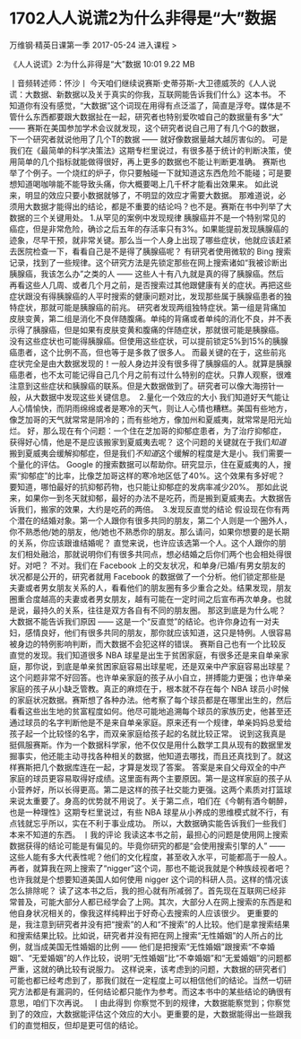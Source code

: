 # 1702人人说谎2为什么非得是“大”数据


万维钢·精英日课第一季
2017-05-24
进入课程 >

《人人说谎》2:为什么非得是“大”数据
10:01 9.22 MB

丨音频转述师：怀沙丨
今天咱们继续说赛斯·史蒂芬斯-大卫德威茨的《人人说谎：大数据、新数据以及关于真实的你我，互联网能告诉我们什么》这本书。
不知道你有没有感觉，“大数据”这个词现在用得有点泛滥了，简直是浮夸。媒体是不管什么东西都要跟大数据扯在一起，研究者也特别爱吹嘘自己的数据量有多“大” —— 赛斯在美国参加学术会议就发现，这个研究者说自己用了有几个G的数据，下一个研究者就说他用了几个T的数据 —— 就好像数据量越大越厉害似的。
可是我们在《最简单的科学决策法》这期专栏里说过，有很多基于统计的判断决策，使用简单的几个指标就能做得很好，再上更多的数据也不能让判断更准确。
赛斯也举了个例子。一个烧红的炉子，你只要触碰一下就知道这东西危险不能碰；可是要想知道喝咖啡能不能导致头痛，你大概要喝上几千杯才能看出效果来。
如此说来，明显的效应只要小数据就够了，不明显的效应才需要大数据。
那难道说，必须用大数据才能得出的结论，都是不重要的结论吗？也不是。赛斯在书中列举了大数据的三个关键用处。
1.从罕见的案例中发现规律
胰腺癌并不是一个特别常见的癌症，但是非常危险，确诊之后五年的存活率只有3%。如果能提前发现胰腺癌的迹象，尽早干预，就非常关键。那么当一个人身上出现了哪些症状，他就应该赶紧去医院检查一下，看看自己是不是得了胰腺癌呢？
有研究者使用微软的 Bing 搜索记录，找到了一些规律。这个研究方法是先锁定那些在网上搜索诸如“我被诊断出胰腺癌，我该怎么办”之类的人 —— 这些人十有八九就是真的得了胰腺癌。然后再看这些人几周、或者几个月之前，是否搜索过其他跟健康有关的症状。再把这些症状跟没有得胰腺癌的人平时搜索的健康问题对比，发现那些属于胰腺癌患者的独特症状，那就可能是胰腺癌的前兆。
研究者发现两组独特症状。第一组是背痛加皮肤变黄，第二组是消化不良伴随腹痛。单纯的背痛或者单纯的消化不良，并不表示得了胰腺癌，但是如果有皮肤变黄和腹痛的伴随症状，那就很可能是胰腺癌。
没有这些症状也可能得胰腺癌。但使用这些症状，可以提前锁定5%到15%的胰腺癌患者，这个比例不高，但也等于是多救了很多人。
而最关键的在于，这些前兆症状完全是由大数据发现的！一般人身边并没有很多得了胰腺癌的人。就算是胰腺癌患者，也不太可能记得自己几个月之前有过什么特别的症状。只靠人观察，很难注意到这些症状和胰腺癌的联系。但是大数据做到了。研究者可以像大海捞针一般，从大数据中发现这些关键信息。 
2.量化一个效应的大小
我们知道好天气能让人心情愉快，而阴雨绵绵或者是寒冷的天气，则让人心情也糟糕。美国有些地方，像芝加哥的天气就常常是阴冷的；而有些地方，像加州和夏威夷，就常常是阳光灿烂。
好，那么现在有个问题：一个住在芝加哥的抑郁症患者，为了治疗抑郁症，获得好心情，他是不是应该搬家到夏威夷去呢？
这个问题的关键就在于我们*知道*搬到夏威夷会缓解抑郁症，但是我们*不知道*这个缓解的程度是大是小。我们需要一个量化的评估。
Google 的搜索数据可以帮助你。研究显示，住在夏威夷的人，搜索“抑郁症”的比率，比像芝加哥这样的寒冷地区低了40%。这个效果有多好呢？要知道，哪怕最好的抗抑郁药物，也只能让抑郁症的发病率减少20%。
那如此说来，如果你一到冬天就抑郁，最好的办法不是吃药，而是搬到夏威夷去。大数据告诉我们，搬家的效果，大约是吃药的两倍。 
3.发现反直觉的结论
假设现在你有两个潜在的结婚对象。第一个人跟你有很多共同的朋友，第二个人则是一个圈外人，你不熟悉他/她的朋友，他/她也不熟悉你的朋友。那么请问，如果你想要的是长期的关系，你应该跟谁结婚呢？
直觉来说，也许应该选第一个人。这个人跟你的朋友们相处融洽，那就说明你们有很多共同点，想必结婚之后你们两个也会相处得很好。对吧？
不对。我们在 Facebook 上的交友状况，和单身/已婚/有男女朋友的状况都是公开的，研究者就用 Facebook 的数据做了一个分析。他们锁定那些是夫妻或者男女朋友关系的人，看看他们的朋友圈有多少重合之处。结果发现，朋友圈重合度越高的夫妻或者男女朋友，越有可能在一定时间之后宣布再次单身。也就是说，最持久的关系，往往是双方各自有不同的朋友圈。
那这到底是为什么呢？大数据不能告诉我们原因 —— 这是一个“反直觉”的结论。也许你身边有一对夫妇，感情良好，他们有很多共同的朋友，那你就应该知道，这只是特例。人很容易被身边的特例影响判断，而大数据不会犯这样的错误。
赛斯自己也有一个比较反直觉的发现。我们知道很多 NBA 球星是出生于贫困家庭，有很多还是来自单亲家庭，那你说，到底是单亲贫困家庭容易出球星呢，还是双亲中产家庭容易出球星？
这个问题非常不好回答。也许单亲家庭的孩子从小自立，拼搏能力更强；也许单亲家庭的孩子从小缺乏管教。真正的麻烦在于，根本就不存在每个 NBA 球员小时候的家庭状况数据。赛斯想了各种办法。他考察了每个球员都是在哪里出生的，然后看看这些出生地的贫富程度如何。他尽可能地追溯每个球员的家族历史，他甚至还通过球员的名字判断他是不是来自单亲家庭。原来还有一个规律，单亲妈妈总爱给孩子起一个比较怪的名字，而双亲家庭给孩子起的名就比较正常。
说到这我真是挺佩服赛斯。作为一个数据科学家，他不仅仅是用什么数学工具从现有的数据里发掘事实，他还能主动寻找各种相关的数据，他知道去哪找，而且还真找到了。就这样赛斯把几个数据库连在一起，才算是发现了答案。
答案是来自父母双全的中产家庭的球员更容易取得好成绩。这里面有两个主要原因。第一是这样家庭的孩子从小营养好，所以长得更高。第二是这样的孩子社交能力更强。这两个素质对打篮球来说太重要了。身高的优势就不用说了。关于第二点，咱们在《今朝有酒今朝醉，也是一种理性》这期专栏里说过，有些 NBA 球星从小养成的思维模式就不行，有点钱就忘乎所以，实在不利于事业成功。
所以，大数据确实能告诉我们一些我们本来不知道的东西。
丨我的评论
我读这本书之前，最担心的问题是使用网上搜索数据获得的结论可能是有偏见的。毕竟你研究的都是“会使用搜索引擎的人” —— 这些人能有多大代表性呢？他们的文化程度，甚至收入水平，可能都高于一般人。再者，就算我在网上搜索了“nigger”这个词，那也不能说我就是个种族歧视者吧？也许我就是个想要知道美国人如何使用 nigger 这个词的科研人员。这样的情况该怎么排除呢？
读了这本书之后，我的担心就有所减弱了。首先现在互联网已经非常普及，可能大部分人都已经学会了上网。其次，大部分人在网上搜索的东西是和他自身状况相关的，像我这样纯粹出于好奇心去搜索的人应该很少。
更重要的是，我注意到研究者并没有把“搜索”的人和“不搜索”的人比较。他们是拿搜索结果和搜索结果比较。比如说，研究者并没有把在网上搜索“无性婚姻”的人所占的比例，就当成美国无性婚姻的比例 —— 他们是把搜索“无性婚姻”跟搜索“不幸婚姻”、“无爱婚姻”的人作比较，说明“无性婚姻”比“不幸婚姻”和“无爱婚姻”的问题都严重，这就的确比较有说服力。
这样说来，该考虑到的问题，大数据的研究者们可能也都已经考虑到了，那我们就在一定程度上可以相信他们的结论。当然一切研究方法都是有漏洞的，任何结论都只能作为参考。而这本书中的某些结论的确很有意思，咱们下次再说。 
丨由此得到
你察觉不到的规律，大数据能察觉到；你察觉到了的效应，大数据能评估这个效应的大小。更重要的是，大数据能得出一些跟我们的直觉相反，但却是更可信的结论。
